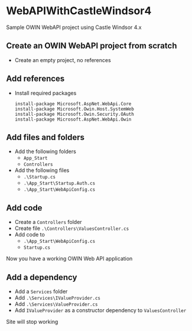 # WebAPIWithCastleWindsor4
Sample OWIN WebAPI project using Castle Windsor 4.x

## Create an OWIN WebAPI project from scratch
* Create an empty project, no references

## Add references
* Install required packages  
  ```
  install-package Microsoft.AspNet.WebApi.Core
  install-package Microsoft.Owin.Host.SystemWeb
  install-package Microsoft.Owin.Security.OAuth
  install-package Microsoft.AspNet.WebApi.Owin
  ```
## Add files and folders
* Add the following folders
  * `App_Start`  
  * `Controllers`
* Add the following files
  * `.\Startup.cs`
  * `.\App_Start\Startup.Auth.cs`
  * `.\App_Start\WebApiConfig.cs`

## Add code
* Create a `Controllers` folder
* Create file `.\Controllers\ValuesController.cs`
* Add code to
  * `.\App_Start\WebApiConfig.cs`
  * `Startup.cs`

Now you have a working OWIN Web API application

## Add a dependency 
* Add a `Services` folder
* Add `.\Services\IValueProvider.cs`
* Add `.\Services\ValueProvider.cs`
* Add `IValueProvider` as a constructor dependency to `ValuesController`

Site will stop working


